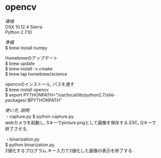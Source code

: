 # opencv

_環境_  
OSX 10.12.4 Sierra  
Python 2.7.10

_準備_  
$ brew install numpy

Homebrewのアップデート  
$ brew update  
$ brew install -v cmake  
$ brew tap homebrew/science  

opencvのインストール, パスを通す  
$ brew install opencv  
$ export PYTHONPATH="/usr/local/lib/python2.7/site-packages/:$PYTHONPATH"  

_使い方, 説明_  
・capture.py
$ python capture.py  
webカメラを起動し, Sキーでpicture.pngとして画像を保存する.ESC, Qキーで終了させる.

・binarization.py  
$ python binarization.py  
2値化するプログラム.キー入力で2値化した画像の表示を終了する.  

